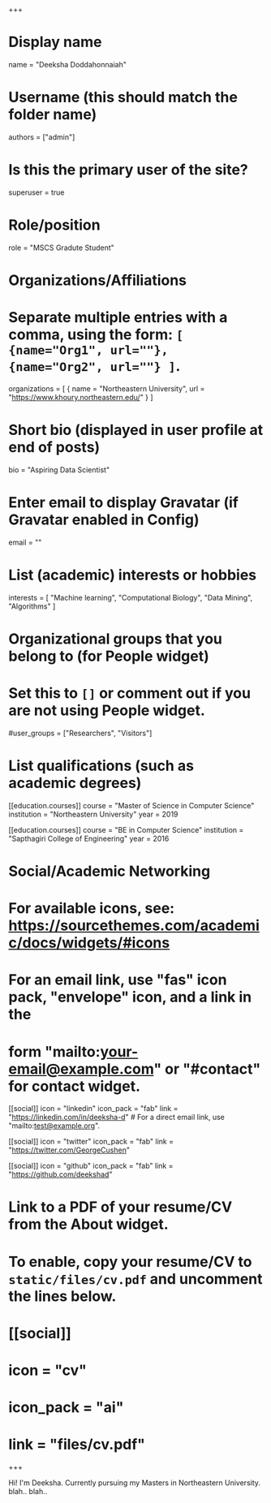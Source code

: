 +++
# Display name
name = "Deeksha Doddahonnaiah"

# Username (this should match the folder name)
authors = ["admin"]

# Is this the primary user of the site?
superuser = true

# Role/position
role = "MSCS Gradute Student"

# Organizations/Affiliations
#   Separate multiple entries with a comma, using the form: `[ {name="Org1", url=""}, {name="Org2", url=""} ]`.
organizations = [ { name = "Northeastern University", url = "https://www.khoury.northeastern.edu/" } ]

# Short bio (displayed in user profile at end of posts)
bio = "Aspiring Data Scientist"
# Enter email to display Gravatar (if Gravatar enabled in Config)
email = ""

# List (academic) interests or hobbies
interests = [
  "Machine learning",
  "Computational Biology",
  "Data Mining",
  "Algorithms"
]

# Organizational groups that you belong to (for People widget)
#   Set this to `[]` or comment out if you are not using People widget.
#user_groups = ["Researchers", "Visitors"]

# List qualifications (such as academic degrees)
[[education.courses]]
  course = "Master of Science in Computer Science"
  institution = "Northeastern University"
  year = 2019

[[education.courses]]
  course = "BE in Computer Science"
  institution = "Sapthagiri College of Engineering"
  year = 2016


# Social/Academic Networking
# For available icons, see: https://sourcethemes.com/academic/docs/widgets/#icons
#   For an email link, use "fas" icon pack, "envelope" icon, and a link in the
#   form "mailto:your-email@example.com" or "#contact" for contact widget.

[[social]]
  icon = "linkedin"
  icon_pack = "fab"
  link = "https://linkedin.com/in/deeksha-d"  # For a direct email link, use "mailto:test@example.org".

[[social]]
  icon = "twitter"
  icon_pack = "fab"
  link = "https://twitter.com/GeorgeCushen"

[[social]]
  icon = "github"
  icon_pack = "fab"
  link = "https://github.com/deekshad"

# Link to a PDF of your resume/CV from the About widget.
# To enable, copy your resume/CV to `static/files/cv.pdf` and uncomment the lines below.
# [[social]]
#   icon = "cv"
#   icon_pack = "ai"
#   link = "files/cv.pdf"

+++

Hi! I'm Deeksha. Currently pursuing my Masters in Northeastern University. blah.. blah..
